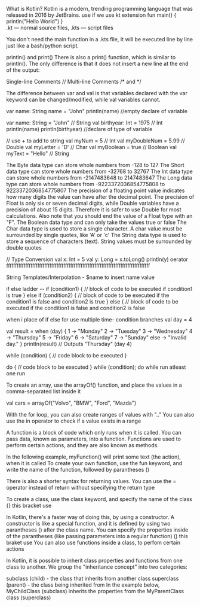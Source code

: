 What is Kotlin?
Kotlin is a modern, trending programming language that was released in 2016 by JetBrains.
use if we use kt extension
        fun main() {
          println("Hello World")
        }   
.kt — normal source files, .kts — script files

You don't need the main function in a .kts file, It will be executed line by line just like a bash/python script.

println() and print()
There is also a print() function, which is similar to println(). The only difference is that it does not insert a new line at the end of the output:

Single-line Comments //
Multi-line Comments /* and */

The difference between var and val is that variables declared with the var keyword can be changed/modified, while val variables cannot.

var name: String
name = "John"
println(name)   //empty declare of variable 

var name: String = "John" // String
val birthyear: Int = 1975 // Int
println(name)
println(birthyear)   //declare of type of variable

// use + to add to string
val myNum = 5             // Int 
val myDoubleNum = 5.99    // Double
val myLetter = 'D'        // Char
val myBoolean = true      // Boolean
val myText = "Hello"      // String

The Byte data type can store whole numbers from -128 to 127
The Short data type can store whole numbers from -32768 to 32767
The Int data type can store whole numbers from -2147483648 to 2147483647
The Long data type can store whole numbers from -9223372036854775808 to 9223372036854775807
The precision of a floating point value indicates how many digits the value can have after the decimal point. The precision of Float is only six or seven decimal digits, while Double variables have a precision of about 15 digits. Therefore it is safer to use Double for most calculations. Also note that you should end the value of a Float type with an "F".
The Boolean data type and can only take the values true or false
The Char data type is used to store a single character. A char value must be surrounded by single quotes, like 'A' or 'c'
The String data type is used to store a sequence of characters (text). String values must be surrounded by double quotes

//  Type Conversion 
val x: Int = 5
val y: Long = x.toLong()
println(y)
oerator 
fffffffffffffffffffffffffffffffffffffffffffffffffffffffffffffffffffffffffffffffffff

String Templates/Interpolation  - $name to insert name value

if else ladder -- 
if (condition1) {
  // block of code to be executed if condition1 is true
} else if (condition2) {
  // block of code to be executed if the condition1 is false and condition2 is true
} else {
  // block of code to be executed if the condition1 is false and condition2 is false

when i place of if else for use multiple time- condition branches
val day = 4

val result = when (day) {
  1 -> "Monday"
  2 -> "Tuesday"
  3 -> "Wednesday"
  4 -> "Thursday"
  5 -> "Friday"
  6 -> "Saturday"
  7 -> "Sunday"
  else -> "Invalid day."
}
println(result)
// Outputs "Thursday" (day 4)

while (condition) {
  // code block to be executed
}

do {
  // code block to be executed
}
while (condition);
do while run atleast one run 

To create an array, use the arrayOf() function, and place the values in a comma-separated list inside it


val cars = arrayOf("Volvo", "BMW", "Ford", "Mazda")

With the for loop, you can also create ranges of values with ".."
You can also use the in operator to check if a value exists in a range


A function is a block of code which only runs when it is called.
You can pass data, known as parameters, into a function.
Functions are used to perform certain actions, and they are also known as methods.

In the following example, myFunction() will print some text (the action), when it is called
To create your own function, use the fun keyword, and write the name of the function, followed by parantheses ()

There is also a shorter syntax for returning values. You can use the = operator instead of return without specifying the return type

To create a class, use the class keyword, and specify the name of the class {} this bracket use 

In Kotlin, there's a faster way of doing this, by using a constructor.
A constructor is like a special function, and it is defined by using two parantheses () after the class name. You can specify the properties inside of the parantheses (like passing parameters into a regular function) () this braket use
You can also use functions inside a class, to perfom certain actions

In Kotlin, it is possible to inherit class properties and functions from one class to another. We group the "inheritance concept" into two categories:

subclass (child) - the class that inherits from another class
superclass (parent) - the class being inherited from
In the example below, MyChildClass (subclass) inherits the properties from the MyParentClass class (superclass)



